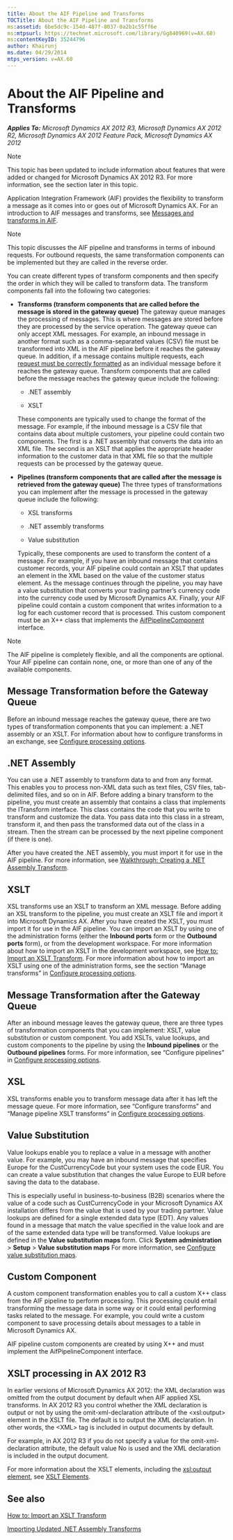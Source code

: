 ```yaml
---
title: About the AIF Pipeline and Transforms
TOCTitle: About the AIF Pipeline and Transforms
ms:assetid: 6be5dc9c-154d-487f-8037-0a2b1c55ff6e
ms:mtpsurl: https://technet.microsoft.com/library/Gg840969(v=AX.60)
ms:contentKeyID: 35244796
author: Khairunj
ms.date: 04/29/2014
mtps_version: v=AX.60
---
```


# About the AIF Pipeline and Transforms 


_**Applies To:** Microsoft Dynamics AX 2012 R3, Microsoft Dynamics AX 2012 R2, Microsoft Dynamics AX 2012 Feature Pack, Microsoft Dynamics AX 2012_


> [!NOTE]
> <P>This topic has been updated to include information about features that were added or changed for Microsoft Dynamics AX 2012 R3. For more information, see the section later in this topic.</P>



Application Integration Framework (AIF) provides the flexibility to transform a message as it comes into or goes out of Microsoft Dynamics AX. For an introduction to AIF messages and transforms, see [Messages and transforms in AIF](messages-and-transforms-in-aif.md).


> [!NOTE]
> <P>This topic discusses the AIF pipeline and transforms in terms of inbound requests. For outbound requests, the same transformation components can be implemented but they are called in the reverse order.</P>



You can create different types of transform components and then specify the order in which they will be called to transform data. The transform components fall into the following two categories:

  - **Transforms (transform components that are called before the message is stored in the gateway queue)** The gateway queue manages the processing of messages. This is where messages are stored before they are processed by the service operation. The gateway queue can only accept XML messages. For example, an inbound message in another format such as a comma-separated values (CSV) file must be transformed into XML in the AIF pipeline before it reaches the gateway queue. In addition, if a message contains multiple requests, each [request must be correctly formatted](aif-messages.md) as an individual message before it reaches the gateway queue. Transform components that are called before the message reaches the gateway queue include the following:
    
      - .NET assembly
    
      - XSLT
    
    These components are typically used to change the format of the message. For example, if the inbound message is a CSV file that contains data about multiple customers, your pipeline could contain two components. The first is a .NET assembly that converts the data into an XML file. The second is an XSLT that applies the appropriate header information to the customer data in that XML file so that the multiple requests can be processed by the gateway queue.

  - **Pipelines (transform components that are called after the message is retrieved from the gateway queue)** The three types of transformations you can implement after the message is processed in the gateway queue include the following:
    
      - XSL transforms
    
      - .NET assembly transforms
    
      - Value substitution
    
    Typically, these components are used to transform the content of a message. For example, if you have an inbound message that contains customer records, your AIF pipeline could contain an XSLT that updates an element in the XML based on the value of the customer status element. As the message continues through the pipeline, you may have a value substitution that converts your trading partner’s currency code into the currency code used by Microsoft Dynamics AX. Finally, your AIF pipeline could contain a custom component that writes information to a log for each customer record that is processed. This custom component must be an X++ class that implements the [AifPipelineComponent](https://technet.microsoft.com/library/gg851722\(v=ax.60\)) interface.


> [!NOTE]
> <P>The AIF pipeline is completely flexible, and all the components are optional. Your AIF pipeline can contain none, one, or more than one of any of the available components.</P>



## Message Transformation before the Gateway Queue

Before an inbound message reaches the gateway queue, there are two types of transformation components that you can implement: a .NET assembly or an XSLT. For information about how to configure transforms in an exchange, see [Configure processing options](configure-processing-options.md).

## .NET Assembly

You can use a .NET assembly to transform data to and from any format. This enables you to process non-XML data such as text files, CSV files, tab-delimited files, and so on in AIF. Before adding a binary transform to the pipeline, you must create an assembly that contains a class that implements the ITransform interface. This class contains the code that you write to transform and customize the data. You pass data into this class in a stream, transform it, and then pass the transformed data out of the class in a stream. Then the stream can be processed by the next pipeline component (if there is one).

After you have created the .NET assembly, you must import it for use in the AIF pipeline. For more information, see [Walkthrough: Creating a .NET Assembly Transform](walkthrough-creating-a-net-assembly-transform.md).

## XSLT

XSL transforms use an XSLT to transform an XML message. Before adding an XSL transform to the pipeline, you must create an XSLT file and import it into Microsoft Dynamics AX. After you have created the XSLT, you must import it for use in the AIF pipeline. You can import an XSLT by using one of the administration forms (either the **Inbound ports** form or the **Outbound ports** form), or from the development workspace. For more information about how to import an XSLT in the development workspace, see [How to: Import an XSLT Transform](how-to-import-an-xslt-transform.md). For more information about how to import an XSLT using one of the administration forms, see the section “Manage transforms” in [Configure processing options](configure-processing-options.md).

## Message Transformation after the Gateway Queue

After an inbound message leaves the gateway queue, there are three types of transformation components that you can implement: XSLT, value substitution or custom component. You add XSLTs, value lookups, and custom components to the pipeline by using the **Inbound pipelines** or the **Outbound pipelines** forms. For more information, see “Configure pipelines” in [Configure processing options](configure-processing-options.md).

## XSL

XSL transforms enable you to transform message data after it has left the message queue. For more information, see “Configure transforms” and “Manage pipeline XSLT transforms” in [Configure processing options](configure-processing-options.md).

## Value Substitution

Value lookups enable you to replace a value in a message with another value. For example, you may have an inbound message that specifies Europe for the CustCurrencyCode but your system uses the code EUR. You can create a value substitution that changes the value Europe to EUR before saving the data to the database.

This is especially useful in business-to-business (B2B) scenarios where the value of a code such as CustCurrencyCode in your Microsoft Dynamics AX installation differs from the value that is used by your trading partner. Value lookups are defined for a single extended data type (EDT). Any values found in a message that match the value specified in the value look and are of the same extended data type will be transformed. Value lookups are defined in the **Value substitution maps** form. Click **System administration** \> **Setup** \> **Value substitution maps** For more information, see [Configure value substitution maps](configure-value-substitution-maps.md).

## Custom Component

A custom component transformation enables you to call a custom X++ class from the AIF pipeline to perform processing. This processing could entail transforming the message data in some way or it could entail performing tasks related to the message. For example, you could write a custom component to save processing details about messages to a table in Microsoft Dynamics AX.

AIF pipeline custom components are created by using X++ and must implement the AifPipelineComponent interface.

## XSLT processing in AX 2012 R3

In earlier versions of Microsoft Dynamics AX 2012: the XML declaration was omitted from the output document by default when AIF applied XSL transforms. In AX 2012 R3 you control whether the XML declaration is output or not by using the omit-xml-declaration attribute of the \<xsl:output\> element in the XSLT file. The default is to output the XML declaration. In other words, the \<XML\> tag is included in output documents by default.

For example, in AX 2012 R3 if you do not specify a value for the omit-xml-declaration attribute, the default value No is used and the XML declaration is included in the output document.

For more information about the XSLT elements, including the [xsl:output element](https://go.microsoft.com/fwlink/?linkid=393920%26clcid=0x409), see [XSLT Elements](https://go.microsoft.com/fwlink/?linkid=393918%26clcid=0x409).

## See also

[How to: Import an XSLT Transform](how-to-import-an-xslt-transform.md)

[Importing Updated .NET Assembly Transforms](importing-updated-net-assembly-transforms.md)

  


